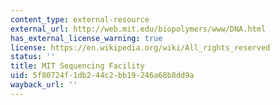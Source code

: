 ```yaml
---
content_type: external-resource
external_url: http://web.mit.edu/biopolymers/www/DNA.html
has_external_license_warning: true
license: https://en.wikipedia.org/wiki/All_rights_reserved
status: ''
title: MIT Sequencing Facility
uid: 5f80724f-1db2-44c2-bb19-246a68b8dd9a
wayback_url: ''
---
```

